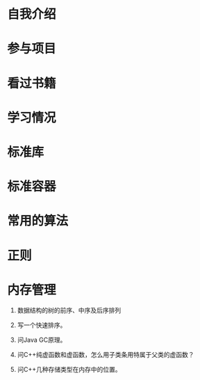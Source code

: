 # 自我介绍
# 参与项目
# 看过书籍
# 学习情况
# 标准库
# 标准容器
# 常用的算法
# 正则
# 内存管理

1. 数据结构的树的前序、中序及后序排列  

2. 写一个快速排序。

3. 问Java GC原理。

4. 问C++纯虚函数和虚函数，怎么用子类条用特属于父类的虚函数？

5. 问C++几种存储类型在内存中的位置。